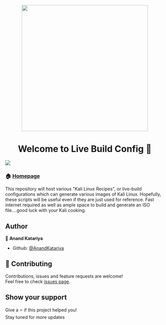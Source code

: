 <p align="center"><img src="https://developer.android.com/static/guide/practices/ui_guidelines/images/article_icon_adaptive.gif" hight='400' width= '400' align='center'/>
</p>
<h1 align="center">Welcome to Live Build Config 👋</h1>

> 
<p>
  <img src="https://img.shields.io/badge/version-0.1-blue.svg?cacheSeconds=2592000" />
</p>

### 🏠 [Homepage](https://github.com/AnandKatariya?tab=repositories)

This repository will host various "Kali Linux Recipes", or live-build configurations which can generate various images of Kali Linux. Hopefully, these scripts will be useful even if they are just used for reference. Fast internet required as well as ample space to build and generate an ISO file....good luck with your Kali cooking.
## Author

👤 **Anand Katariya**

* Github: [@AnandKatariya](https://github.com/AnandKatariya)

## 🤝 Contributing

Contributions, issues and feature requests are welcome!<br />Feel free to check [issues page](https://github.com/AnandKatariya/Kali-Linux-Network-Error-Fix/issues).

## Show your support

Give a ⭐️ if this project helped you! <br>
Stay tuned for more updates
